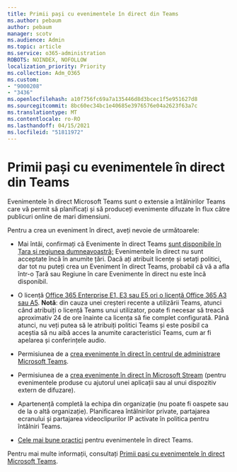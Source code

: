 ```yaml
---
title: Primii pași cu evenimentele în direct din Teams
ms.author: pebaum
author: pebaum
manager: scotv
ms.audience: Admin
ms.topic: article
ms.service: o365-administration
ROBOTS: NOINDEX, NOFOLLOW
localization_priority: Priority
ms.collection: Adm_O365
ms.custom:
- "9000208"
- "3436"
ms.openlocfilehash: a10f756fc69a7a135446d8d3bcec1f5e951627d8
ms.sourcegitcommit: 8bc60ec34bc1e40685e3976576e04a2623f63a7c
ms.translationtype: MT
ms.contentlocale: ro-RO
ms.lasthandoff: 04/15/2021
ms.locfileid: "51811972"
---
```

# <a name="getting-started-with-teams-live-events"></a>Primii pași cu evenimentele în direct din Teams

Evenimentele în direct Microsoft Teams sunt o extensie a întâlnirilor Teams care vă permit să planificați și să produceți evenimente difuzate în flux către publicuri online de mari dimensiuni.

Pentru a crea un eveniment în direct, aveți nevoie de următoarele:

- Mai întâi, confirmați că Evenimente în direct Teams [sunt disponibile în Țara și regiunea dumneavoastră;](https://docs.microsoft.com/microsoftteams/teams-live-events/plan-for-teams-live-events#regional-availability) Evenimentele în direct nu sunt acceptate încă în anumite țări.  Dacă ați atribuit licențe și setați politici, dar tot nu puteți crea un Eveniment în direct Teams, probabil că vă a afla într-o Țară sau Regiune în care Evenimente în direct nu este încă disponibil.

- O licență [Office 365 Enterprise E1, E3 sau E5 ori o licență Office 365 A3 sau A5](https://docs.microsoft.com/microsoftteams/teams-live-events/set-up-for-teams-live-events#step-2-get-and-assign-licenses). **Notă**: din cauza unei creșteri recente a utilizării Teams, atunci când atribuiți o licență Teams unui utilizator, poate fi necesar să treacă aproximativ 24 de ore înainte ca licența să fie complet configurată. Până atunci, nu veți putea să le atribuiți politici Teams și este posibil ca aceștia să nu aibă acces la anumite caracteristici Teams, cum ar fi apelarea și conferințele audio.

- Permisiunea de a [crea evenimente în direct în centrul de administrare Microsoft Teams](https://docs.microsoft.com/microsoftteams/teams-live-events/set-up-for-teams-live-events#create-or-edit-a-live-events-policy).

- Permisiunea de a [crea evenimente în direct în Microsoft Stream](https://docs.microsoft.com/microsoftteams/teams-live-events/what-are-teams-live-events) (pentru evenimentele produse cu ajutorul unei aplicații sau al unui dispozitiv extern de difuzare).

- Apartenență completă la echipa din organizație (nu poate fi oaspete sau de la o altă organizație).
Planificarea întâlnirilor private, partajarea ecranului și partajarea videoclipurilor IP activate în politica pentru întâlniri Teams.

- [Cele mai bune practici](https://support.office.com/article/Best-practices-for-producing-a-Teams-live-event-e500370e-4dd1-4187-8b48-af10ef02cf42) pentru evenimentele în direct Teams.

Pentru mai multe informații, consultați [Primii pași cu evenimentele în direct Microsoft Teams](https://support.office.com/article/get-started-with-microsoft-teams-live-events-d077fec2-a058-483e-9ab5-1494afda578a).